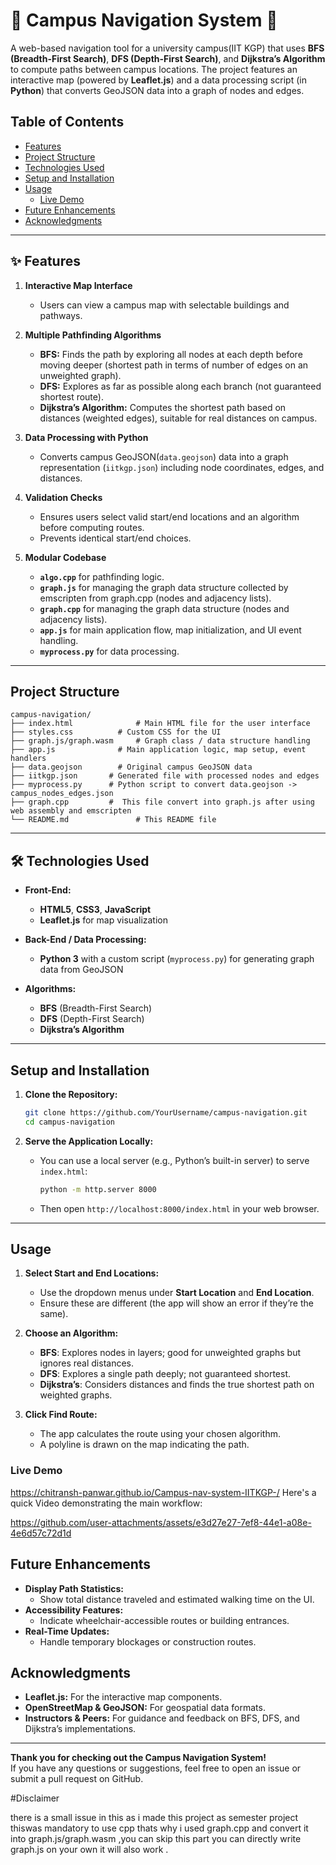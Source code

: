# 🏫 Campus Navigation System 📍

A web-based navigation tool for a university campus(IIT KGP) that uses **BFS (Breadth-First Search)**, **DFS (Depth-First Search)**, and **Dijkstra’s Algorithm** to compute paths between campus locations. The project features an interactive map (powered by **Leaflet.js**) and a data processing script (in **Python**) that converts GeoJSON data into a graph of nodes and edges.

## Table of Contents
- [Features](#-features)
- [Project Structure](#project-structure)
- [Technologies Used](#%EF%B8%8F-technologies-used)
- [Setup and Installation](#setup-and-installation)
- [Usage](#usage)
  - [Live Demo](#live-demo)
- [Future Enhancements](#future-enhancements)
- [Acknowledgments](#acknowledgments)

---

## ✨ Features

1. **Interactive Map Interface**  
   - Users can view a campus map with selectable buildings and pathways.

2. **Multiple Pathfinding Algorithms**  
   - **BFS:** Finds the path by exploring all nodes at each depth before moving deeper (shortest path in terms of number of edges on an unweighted graph).  
   - **DFS:** Explores as far as possible along each branch (not guaranteed shortest route).  
   - **Dijkstra’s Algorithm:** Computes the shortest path based on distances (weighted edges), suitable for real distances on campus.

3. **Data Processing with Python**  
   - Converts campus GeoJSON(`data.geojson`) data into a graph representation (`iitkgp.json`) including node coordinates, edges, and distances.

4. **Validation Checks**  
   - Ensures users select valid start/end locations and an algorithm before computing routes.  
   - Prevents identical start/end choices.

5. **Modular Codebase**  
   - **`algo.cpp`** for pathfinding logic.
   - **`graph.js`** for managing the graph data structure collected by emscripten from graph.cpp (nodes and adjacency lists).
   - **`graph.cpp`** for managing the graph data structure (nodes and adjacency lists).
   - **`app.js`** for main application flow, map initialization, and UI event handling.  
   - **`myprocess.py`** for data processing.

---

## Project Structure

```
campus-navigation/
├── index.html              # Main HTML file for the user interface
├── styles.css          # Custom CSS for the UI      
├── graph.js/graph.wasm     # Graph class / data structure handling
├── app.js              # Main application logic, map setup, event handlers
├── data.geojson        # Original campus GeoJSON data
├── iitkgp.json       # Generated file with processed nodes and edges
├── myprocess.py      # Python script to convert data.geojson -> campus_nodes_edges.json
├── graph.cpp         #  This file convert into graph.js after using web assembly and emscripten 
└── README.md               # This README file
```

---
## 🛠️ Technologies Used

- **Front-End:**
  - **HTML5**, **CSS3**, **JavaScript**
  - **Leaflet.js** for map visualization

- **Back-End / Data Processing:**
  - **Python 3** with a custom script (`myprocess.py`) for generating graph data from GeoJSON

- **Algorithms:**
  - **BFS** (Breadth-First Search)
  - **DFS** (Depth-First Search)
  - **Dijkstra’s Algorithm**

---
## Setup and Installation

1. **Clone the Repository:**

   ```bash
   git clone https://github.com/YourUsername/campus-navigation.git
   cd campus-navigation
   ```

2. **Serve the Application Locally:**  
   - You can use a local server (e.g., Python’s built-in server) to serve `index.html`:
     ```bash
     python -m http.server 8000
     ```
   - Then open `http://localhost:8000/index.html` in your web browser.

---
## Usage

1. **Select Start and End Locations:**
   - Use the dropdown menus under **Start Location** and **End Location**.  
   - Ensure these are different (the app will show an error if they’re the same).

2. **Choose an Algorithm:**
   - **BFS**: Explores nodes in layers; good for unweighted graphs but ignores real distances.  
   - **DFS**: Explores a single path deeply; not guaranteed shortest.  
   - **Dijkstra’s**: Considers distances and finds the true shortest path on weighted graphs.

3. **Click **Find Route**:**
   - The app calculates the route using your chosen algorithm.  
   - A polyline is drawn on the map indicating the path.
  
### Live Demo
https://chitransh-panwar.github.io/Campus-nav-system-IITKGP-/
Here's a quick Video demonstrating the main workflow:

  

https://github.com/user-attachments/assets/e3d27e27-7ef8-44e1-a08e-4e6d57c72d1d


     
## Future Enhancements

- **Display Path Statistics:**
  - Show total distance traveled and estimated walking time on the UI.
- **Accessibility Features:**
  - Indicate wheelchair-accessible routes or building entrances.
- **Real-Time Updates:**
  - Handle temporary blockages or construction routes.
 
## Acknowledgments

- **Leaflet.js:** For the interactive map components.  
- **OpenStreetMap & GeoJSON:** For geospatial data formats.  
- **Instructors & Peers:** For guidance and feedback on BFS, DFS, and Dijkstra’s implementations.

---

**Thank you for checking out the Campus Navigation System!**  
If you have any questions or suggestions, feel free to open an issue or submit a pull request on GitHub.

#Disclaimer 

  there is a small issue in this as i made this project as semester project thiswas mandatory to use cpp thats why i used graph.cpp and convert it into graph.js/graph.wasm ,you can skip this part you can directly write graph.js on your own it will also work .
